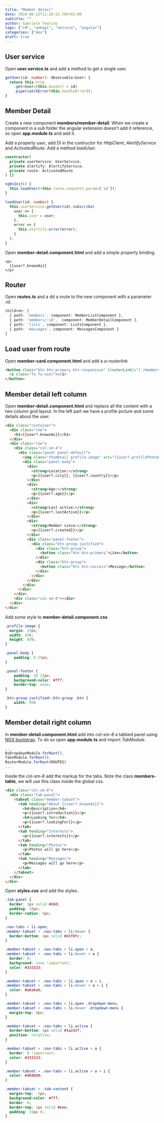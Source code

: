```yaml
---
title: "Member detail"
date: 2018-06-22T11:26:53.785+02:00
subtitle: ""
author: Gabriele Teotino
tags: ["c#", "webapi", "netcore", "angular"]
categories: ["dev"]
draft: true
---
```


## User service

Open **user.service.ts** and add a method to get a single user.

```typescript
getUser(id: number): Observable<User> {
  return this.http
    .get<User>(this.baseUrl + id)
    .pipe(catchError(this.handleError));
}
```

## Member Detail

Create a new component **members/member-detail**. When we create a component in a sub folder the angular extension doesn't add it reference, so open **app.module.ts** and add it.

Add a property *user*, add DI in the contructor for *HttpClient*, *AlertifyService* and *ActivatedRoute*. Add a method *loadUser*.

```typescript
constructor(
  private userService: UserService,
  private alertify: AlertifyService,
  private route: ActivatedRoute
) {}

ngOnInit() {
  this.loadUser(+this.route.snapshot.params['id']);
}

loadUser(id: number) {
  this.userService.getUser(id).subscribe(
    user => {
      this.user = user;
    },
    error => {
      this.alertify.error(error);
    }
  );
}
```

Open **member-detail.component.html** and add a simple property binding.

```
<p>
  {{user?.knownAs}}
</p>
```

## Router

Open **routes.ts** and a dd a route to the new component with a parameter *:id*.

```typescript
children: [
  { path: 'members', component: MemberListComponent },
  { path: 'members/:id',  component: MemberDetailComponent },
  { path: 'lists', component: ListsComponent },
  { path: 'messages', component: MessagesComponent }
]
```

## Load user from route

Open **member-card.component.html** and add a *a-routerlink*

```html
<button class="btn btn-primary btn-responsive" [routerLink]="['/members/', user.id]">
  <i class="fa fa-user"></i>
</button>
```

## Member detail left column

Open **member-detail.component.html** and replace all the content with a two column grid layout. In the left part we have a profile picture and some details about the user.

```html
<div class="container">
  <div class="row">
    <h1>{{user?.knownAs}}</h1>
  </div>
  <div class="row">
    <div class="col-sm-4">
      <div class="panel panel-default">
        <img class="thumbnail profile-image" src="{{user?.profilePhotoUrl}}" alt="{{user?.knownAs}}">
        <div class="panel-body">
          <div>
            <strong>Location:</strong>
            <p>{{user?.city}}, {{user?.country}}</p>
          </div>
          <div>
            <strong>Age:</strong>
            <p>{{user?.age}}</p>
          </div>
          <div>
            <strong>Last active:</strong>
            <p>{{user?.lastActive}}</p>
          </div>
          <div>
            <strong>Member since:</strong>
            <p>{{user?.created}}</p>
          </div>
          <div class="panel-footer">
            <div class="btn-group-justified">
              <div class="btn-group">
                <button class="btn btn-primary">Like</button>
              </div>
              <div class="btn-group">
                <button class="btn btn-success">Message</button>
              </div>
            </div>
          </div>
        </div>
      </div>
    </div>
    <div class="col-sm-8"></div>
  </div>
</div>
```

Add some style to **member-detail.component.css**

```css
.profile-image {
  margin: 25px;
  width: 85%;
  height: 85%;
}

.panel-body {
    padding: 0 25px;
}

.panel-footer {
    padding: 10 15px;
    background-color: #fff;
    border-top: none;
}

.btn-group-justified>.btn-group .btn {
    width: 95%
}
```

## Member detail right column

In **member-detail.component.html** add into *col-sm-8* a tabbed panel using [NGX bootstrap](https://valor-software.com/ngx-bootstrap/#/tabs). To do so open **app.module.ts** and import *TabModule*.

```typescript
...
BsDropdownModule.forRoot(),
TabsModule.forRoot(),
RouterModule.forRoot(ROUTES)
...
```

Inside the *col-sm-8* add the markup for the tabs. Note the class **members-table**, we will use this class inside the global css.

```html
<div class="col-sm-8">
  <div class="tab-panel">
    <tabset class="member-tabset">
      <tab heading="About {{user?.knownAs}}">
        <h4>Description</h4>
        <p>{{user?.introduction}}</p>
        <h4>Looking for</h4>
        <p>{{user?.lookingFor}}</p>
      </tab>
      <tab heading="Interests">
        <p>{{user?.interests}}</p>
      </tab>
      <tab heading="Photos">
        <p>Photos will go here</p>
      </tab>
      <tab heading="Messages">
        <p>Messages will go here</p>
      </tab>
    </tabset>
  </div>
</div>
```

Open **styles.css** and add the styles.

```css
.tab-panel {
  border: 1px solid #ddd;
  padding: 10px;
  border-radius: 4px;
}

.nav-tabs > li.open,
.member-tabset > .nav-tabs > li:hover {
  border-bottom: 4px solid #e5f0fc;
}

.member-tabset > .nav-tabs > li.open > a,
.member-tabset > .nav-tabs > li:hover > a {
  border: 0;
  background: none !important;
  color: #333333;
}

.member-tabset > .nav-tabs > li.open > a > i,
.member-tabset > .nav-tabs > li:hover > a > i {
  color: #a6a6a6;
}

.member-tabset > .nav-tabs > li.open .dropdown-menu,
.member-tabset > .nav-tabs > li:hover .dropdown-menu {
  margin-top: 0px;
}

.member-tabset > .nav-tabs > li.active {
  border-bottom: 4px solid #1a242f;
  position: relative;
}

.member-tabset > .nav-tabs > li.active > a {
  border: 0 !important;
  color: #333333;
}

.member-tabset > .nav-tabs > li.active > a > i {
  color: #404040;
}

.member-tabset > .tab-content {
  margin-top: -3px;
  background-color: #fff;
  border: 0;
  border-top: 1px solid #eee;
  padding: 15px 0;
}
```
